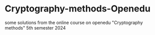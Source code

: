 # Cryptography-methods-Openedu
some solutions from the online course on openedu "Cryptography methods" 5th semester 2024
